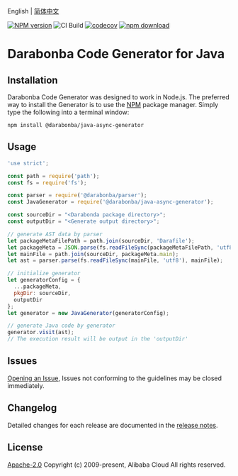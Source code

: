 English | [简体中文](/README-CN.md)

[![NPM version][npm-image]][npm-url]
![CI Build][action-url]
[![codecov][cov-image]][cov-url]
[![npm download][download-image]][download-url]

[npm-image]: https://img.shields.io/npm/v/@darabonba/java-async-generator.svg?style=flat-square
[npm-url]: https://npmjs.org/package/@darabonba/java-async-generator
[cov-image]: https://codecov.io/gh/aliyun/darabonba-java-async-generator/branch/master/graph/badge.svg
[cov-url]: https://codecov.io/gh/aliyun/darabonba-java-async-generator
[download-image]: https://img.shields.io/npm/dm/@darabonba/java-async-generator.svg?style=flat-square
[download-url]: https://npmjs.org/package/@darabonba/java-async-generator
[action-url]: https://github.com/aliyun/darabonba-java-async-generator/actions/workflows/ci.yml/badge.svg

# Darabonba Code Generator for Java

## Installation

Darabonba Code Generator was designed to work in Node.js. The preferred way to install the Generator is to use the [NPM](https://www.npmjs.com/) package manager. Simply type the following into a terminal window:
```shell
npm install @darabonba/java-async-generator
```

## Usage

```js
'use strict';

const path = require('path');
const fs = require('fs');

const parser = require('@darabonba/parser');
const JavaGenerator = require('@darabonba/java-async-generator');

const sourceDir = "<Darabonda package directory>";
const outputDir = "<Generate output directory>";

// generate AST data by parser
let packageMetaFilePath = path.join(sourceDir, 'Darafile');
let packageMeta = JSON.parse(fs.readFileSync(packageMetaFilePath, 'utf8'));
let mainFile = path.join(sourceDir, packageMeta.main);
let ast = parser.parse(fs.readFileSync(mainFile, 'utf8'), mainFile);

// initialize generator
let generatorConfig = {
  ...packageMeta,
  pkgDir: sourceDir,
  outputDir
};
let generator = new JavaGenerator(generatorConfig);

// generate Java code by generator
generator.visit(ast);
// The execution result will be output in the 'outputDir'
```

## Issues

[Opening an Issue](https://github.com/aliyun/darabonba-java-async-generator/issues/new/choose), Issues not conforming to the guidelines may be closed immediately.

## Changelog

Detailed changes for each release are documented in the [release notes](/CHANGELOG.md).

## License

[Apache-2.0](/LICENSE)
Copyright (c) 2009-present, Alibaba Cloud All rights reserved.
